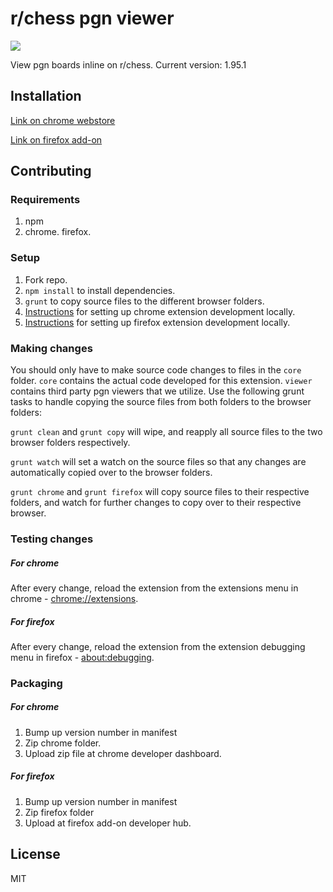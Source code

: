 # r/chess pgn viewer

![](http://tingdc.github.io/pgnviewer2.png)

View pgn boards inline on r/chess. 
Current version: 1.95.1

## Installation

[Link on chrome webstore](https://chrome.google.com/webstore/detail/reddit-pgn-viewer/hplecpnihkigeaiobbmfnfblepiadjdh?hl=en)

[Link on firefox add-on](https://addons.mozilla.org/en-us/firefox/addon/rchess-pgn-viewer/)

## Contributing

### Requirements

1. npm
2. chrome. firefox.

### Setup

1. Fork repo.
2. `npm install` to install dependencies.
3. `grunt` to copy source files to the different browser folders.
4. [Instructions](https://developer.chrome.com/extensions/getstarted#unpacked) for setting up chrome extension development locally.
5. [Instructions](https://developer.mozilla.org/en-US/Add-ons/WebExtensions/Your_first_WebExtension#Installing) for setting up firefox extension development locally.

### Making changes

You should only have to make source code changes to files in the `core` folder. `core` contains the actual code developed for this extension. `viewer` contains third party pgn viewers that we utilize. Use the following grunt tasks to handle copying the source files from both folders to the browser folders:

`grunt clean` and `grunt copy` will wipe, and reapply all source files to the two browser folders respectively.

`grunt watch` will set a watch on the source files so that any changes are automatically copied over to the browser folders.

`grunt chrome` and `grunt firefox` will copy source files to their respective folders, and watch for further changes to copy over to their respective browser.

### Testing changes

##### For chrome

After every change, reload the extension from the extensions menu in chrome - [chrome://extensions](chrome://extensions/).

##### For firefox

After every change, reload the extension from the extension debugging menu in firefox - [about:debugging](about:debugging).

### Packaging

##### For chrome

1. Bump up version number in manifest
2. Zip chrome folder.
3. Upload zip file at chrome developer dashboard.

##### For firefox

1. Bump up version number in manifest
2. Zip firefox folder
3. Upload at firefox add-on developer hub.

## License

MIT
